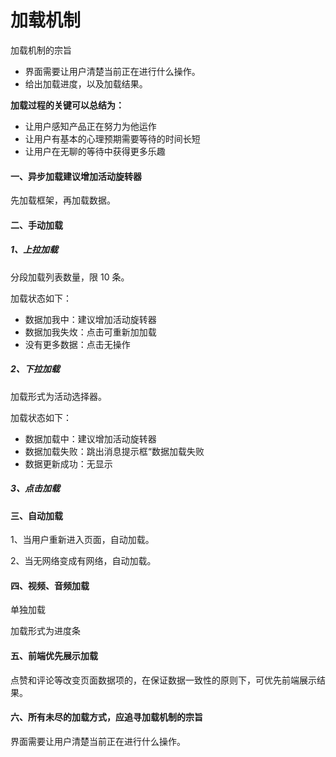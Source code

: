 # 加载机制

加载机制的宗旨

* 界面需要让用户清楚当前正在进行什么操作。
* 给出加载进度，以及加载结果。

**加载过程的关键可以总结为：**

* 让用户感知产品正在努力为他运作
* 让用户有基本的心理预期需要等待的时间长短
* 让用户在无聊的等待中获得更多乐趣

#### 一、异步加载建议增加活动旋转器

先加载框架，再加载数据。

#### 二、手动加载

##### 1、上拉加载

分段加载列表数量，限 10 条。

加载状态如下：

* 数据加我中：建议增加活动旋转器
* 数据加我失炇：点击可重新加加载
* 没有更多数据：点击无操作

##### 2、下拉加载

加载形式为活动选择器。

加载状态如下：

* 数据加载中：建议增加活动旋转器
* 数据加载失败：跳出消息提示框“数据加载失败
* 数据更新成功：无显示

##### 3、点击加载



#### 三、自动加载

1、当用户重新进入页面，自动加载。

2、当无网络变成有网络，自动加载。

#### 四、视频、音频加载

单独加载

加载形式为进度条

#### 五、前端优先展示加载

点赞和评论等改变页面数据项的，在保证数据一致性的原则下，可优先前端展示结果。

#### 六、所有未尽的加载方式，应追寻加载机制的宗旨

界面需要让用户清楚当前正在进行什么操作。

